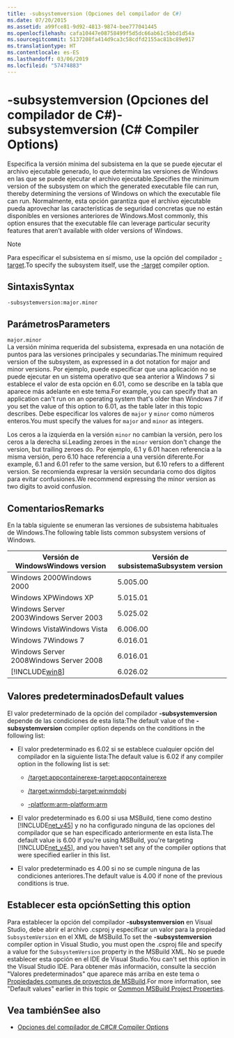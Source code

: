 ```yaml
---
title: -subsystemversion (Opciones del compilador de C#)
ms.date: 07/20/2015
ms.assetid: a99fce81-9d92-4813-9874-bee777041445
ms.openlocfilehash: cafa10447e08758499f5d5dc66ab61c5bbd1d54a
ms.sourcegitcommit: 5137208fa414d9ca3c58cdfd2155ac81bc89e917
ms.translationtype: HT
ms.contentlocale: es-ES
ms.lasthandoff: 03/06/2019
ms.locfileid: "57474883"
---
```

# <a name="-subsystemversion-c-compiler-options"></a><span data-ttu-id="b1d98-102">-subsystemversion (Opciones del compilador de C#)</span><span class="sxs-lookup"><span data-stu-id="b1d98-102">-subsystemversion (C# Compiler Options)</span></span>
<span data-ttu-id="b1d98-103">Especifica la versión mínima del subsistema en la que se puede ejecutar el archivo ejecutable generado, lo que determina las versiones de Windows en las que se puede ejecutar el archivo ejecutable.</span><span class="sxs-lookup"><span data-stu-id="b1d98-103">Specifies the minimum version of the subsystem on which the generated executable file can run, thereby determining the versions of Windows on which the executable file can run.</span></span> <span data-ttu-id="b1d98-104">Normalmente, esta opción garantiza que el archivo ejecutable pueda aprovechar las características de seguridad concretas que no están disponibles en versiones anteriores de Windows.</span><span class="sxs-lookup"><span data-stu-id="b1d98-104">Most commonly, this option ensures that the executable file can leverage particular security features that aren’t available with older versions of Windows.</span></span>  
  
> [!NOTE]
>  <span data-ttu-id="b1d98-105">Para especificar el subsistema en sí mismo, use la opción del compilador [-target](../../../csharp/language-reference/compiler-options/target-compiler-option.md).</span><span class="sxs-lookup"><span data-stu-id="b1d98-105">To specify the subsystem itself, use the [-target](../../../csharp/language-reference/compiler-options/target-compiler-option.md) compiler option.</span></span>  
  
## <a name="syntax"></a><span data-ttu-id="b1d98-106">Sintaxis</span><span class="sxs-lookup"><span data-stu-id="b1d98-106">Syntax</span></span>  
  
```console  
-subsystemversion:major.minor  
```  
  
## <a name="parameters"></a><span data-ttu-id="b1d98-107">Parámetros</span><span class="sxs-lookup"><span data-stu-id="b1d98-107">Parameters</span></span>  
 `major.minor`  
 <span data-ttu-id="b1d98-108">La versión mínima requerida del subsistema, expresada en una notación de puntos para las versiones principales y secundarias.</span><span class="sxs-lookup"><span data-stu-id="b1d98-108">The minimum required version of the subsystem, as expressed in a dot notation for major and minor versions.</span></span> <span data-ttu-id="b1d98-109">Por ejemplo, puede especificar que una aplicación no se puede ejecutar en un sistema operativo que sea anterior a Windows 7 si establece el valor de esta opción en 6.01, como se describe en la tabla que aparece más adelante en este tema.</span><span class="sxs-lookup"><span data-stu-id="b1d98-109">For example, you can specify that an application can't run on an operating system that's older than Windows 7 if you set the value of this option to 6.01, as the table later in this topic describes.</span></span> <span data-ttu-id="b1d98-110">Debe especificar los valores de `major` y `minor` como números enteros.</span><span class="sxs-lookup"><span data-stu-id="b1d98-110">You must specify the values for `major` and `minor` as integers.</span></span>  
  
 <span data-ttu-id="b1d98-111">Los ceros a la izquierda en la versión `minor` no cambian la versión, pero los ceros a la derecha sí.</span><span class="sxs-lookup"><span data-stu-id="b1d98-111">Leading zeroes in the `minor` version don't change the version, but trailing zeroes do.</span></span> <span data-ttu-id="b1d98-112">Por ejemplo, 6.1 y 6.01 hacen referencia a la misma versión, pero 6.10 hace referencia a una versión diferente.</span><span class="sxs-lookup"><span data-stu-id="b1d98-112">For example, 6.1 and 6.01 refer to the same version, but 6.10 refers to a different version.</span></span> <span data-ttu-id="b1d98-113">Se recomienda expresar la versión secundaria como dos dígitos para evitar confusiones.</span><span class="sxs-lookup"><span data-stu-id="b1d98-113">We recommend expressing the minor version as two digits to avoid confusion.</span></span>  
  
## <a name="remarks"></a><span data-ttu-id="b1d98-114">Comentarios</span><span class="sxs-lookup"><span data-stu-id="b1d98-114">Remarks</span></span>  
 <span data-ttu-id="b1d98-115">En la tabla siguiente se enumeran las versiones de subsistema habituales de Windows.</span><span class="sxs-lookup"><span data-stu-id="b1d98-115">The following table lists common subsystem versions of Windows.</span></span>  
  
|<span data-ttu-id="b1d98-116">Versión de Windows</span><span class="sxs-lookup"><span data-stu-id="b1d98-116">Windows version</span></span>|<span data-ttu-id="b1d98-117">Versión de subsistema</span><span class="sxs-lookup"><span data-stu-id="b1d98-117">Subsystem version</span></span>|  
|---------------------|-----------------------|  
|<span data-ttu-id="b1d98-118">Windows 2000</span><span class="sxs-lookup"><span data-stu-id="b1d98-118">Windows 2000</span></span>|<span data-ttu-id="b1d98-119">5.00</span><span class="sxs-lookup"><span data-stu-id="b1d98-119">5.00</span></span>|  
|<span data-ttu-id="b1d98-120">Windows XP</span><span class="sxs-lookup"><span data-stu-id="b1d98-120">Windows XP</span></span>|<span data-ttu-id="b1d98-121">5.01</span><span class="sxs-lookup"><span data-stu-id="b1d98-121">5.01</span></span>|  
|<span data-ttu-id="b1d98-122">Windows Server 2003</span><span class="sxs-lookup"><span data-stu-id="b1d98-122">Windows Server 2003</span></span>|<span data-ttu-id="b1d98-123">5.02</span><span class="sxs-lookup"><span data-stu-id="b1d98-123">5.02</span></span>|  
|<span data-ttu-id="b1d98-124">Windows Vista</span><span class="sxs-lookup"><span data-stu-id="b1d98-124">Windows Vista</span></span>|<span data-ttu-id="b1d98-125">6.00</span><span class="sxs-lookup"><span data-stu-id="b1d98-125">6.00</span></span>|  
|<span data-ttu-id="b1d98-126">Windows 7</span><span class="sxs-lookup"><span data-stu-id="b1d98-126">Windows 7</span></span>|<span data-ttu-id="b1d98-127">6.01</span><span class="sxs-lookup"><span data-stu-id="b1d98-127">6.01</span></span>|  
|<span data-ttu-id="b1d98-128">Windows Server 2008</span><span class="sxs-lookup"><span data-stu-id="b1d98-128">Windows Server 2008</span></span>|<span data-ttu-id="b1d98-129">6.01</span><span class="sxs-lookup"><span data-stu-id="b1d98-129">6.01</span></span>|  
|[!INCLUDE[win8](~/includes/win8-md.md)]|<span data-ttu-id="b1d98-130">6.02</span><span class="sxs-lookup"><span data-stu-id="b1d98-130">6.02</span></span>|  
  
## <a name="default-values"></a><span data-ttu-id="b1d98-131">Valores predeterminados</span><span class="sxs-lookup"><span data-stu-id="b1d98-131">Default values</span></span>  
 <span data-ttu-id="b1d98-132">El valor predeterminado de la opción del compilador **-subsystemversion** depende de las condiciones de esta lista:</span><span class="sxs-lookup"><span data-stu-id="b1d98-132">The default value of the **-subsystemversion** compiler option depends on the conditions in the following list:</span></span>  
  
-   <span data-ttu-id="b1d98-133">El valor predeterminado es 6.02 si se establece cualquier opción del compilador en la siguiente lista:</span><span class="sxs-lookup"><span data-stu-id="b1d98-133">The default value is 6.02 if any compiler option in the following list is set:</span></span>  
  
    -   [<span data-ttu-id="b1d98-134">/target:appcontainerexe</span><span class="sxs-lookup"><span data-stu-id="b1d98-134">-target:appcontainerexe</span></span>](../../../csharp/language-reference/compiler-options/target-appcontainerexe-compiler-option.md)  
  
    -   [<span data-ttu-id="b1d98-135">/target:winmdobj</span><span class="sxs-lookup"><span data-stu-id="b1d98-135">-target:winmdobj</span></span>](../../../csharp/language-reference/compiler-options/target-winmdobj-compiler-option.md)  
  
    -   [<span data-ttu-id="b1d98-136">-platform:arm</span><span class="sxs-lookup"><span data-stu-id="b1d98-136">-platform:arm</span></span>](../../../csharp/language-reference/compiler-options/platform-compiler-option.md)  
  
-   <span data-ttu-id="b1d98-137">El valor predeterminado es 6.00 si usa MSBuild, tiene como destino [!INCLUDE[net_v45](~/includes/net-v45-md.md)] y no ha configurado ninguna de las opciones del compilador que se han especificado anteriormente en esta lista.</span><span class="sxs-lookup"><span data-stu-id="b1d98-137">The default value is 6.00 if you're using MSBuild, you're targeting [!INCLUDE[net_v45](~/includes/net-v45-md.md)], and you haven't set any of the compiler options that were specified earlier in this list.</span></span>  
  
-   <span data-ttu-id="b1d98-138">El valor predeterminado es 4.00 si no se cumple ninguna de las condiciones anteriores.</span><span class="sxs-lookup"><span data-stu-id="b1d98-138">The default value is 4.00 if none of the previous conditions is true.</span></span>  
  
## <a name="setting-this-option"></a><span data-ttu-id="b1d98-139">Establecer esta opción</span><span class="sxs-lookup"><span data-stu-id="b1d98-139">Setting this option</span></span>  
 <span data-ttu-id="b1d98-140">Para establecer la opción del compilador **-subsystemversion** en Visual Studio, debe abrir el archivo .csproj y especificar un valor para la propiedad `SubsystemVersion` en el XML de MSBuild.</span><span class="sxs-lookup"><span data-stu-id="b1d98-140">To set the **-subsystemversion** compiler option in Visual Studio, you must open the .csproj file and specify a value for the `SubsystemVersion` property in the MSBuild XML.</span></span> <span data-ttu-id="b1d98-141">No se puede establecer esta opción en el IDE de Visual Studio.</span><span class="sxs-lookup"><span data-stu-id="b1d98-141">You can't set this option in the Visual Studio IDE.</span></span> <span data-ttu-id="b1d98-142">Para obtener más información, consulte la sección "Valores predeterminados" que aparece más arriba en este tema o [Propiedades comunes de proyectos de MSBuild](/visualstudio/msbuild/common-msbuild-project-properties).</span><span class="sxs-lookup"><span data-stu-id="b1d98-142">For more information, see "Default values" earlier in this topic or [Common MSBuild Project Properties](/visualstudio/msbuild/common-msbuild-project-properties).</span></span>  
  
## <a name="see-also"></a><span data-ttu-id="b1d98-143">Vea también</span><span class="sxs-lookup"><span data-stu-id="b1d98-143">See also</span></span>

- [<span data-ttu-id="b1d98-144">Opciones del compilador de C#</span><span class="sxs-lookup"><span data-stu-id="b1d98-144">C# Compiler Options</span></span>](../../../csharp/language-reference/compiler-options/index.md)
